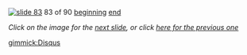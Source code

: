 [![slide 83](https://dl.dropboxusercontent.com/u/2977490/presentations/cookbook/img83.jpg)](84.md)
83 of 90
[beginning](01.md)
[end](89.md)

_Click on the image for the [next slide](84.md), or click [here for the previous one](82.md)_

[gimmick:Disqus](theodox-github)